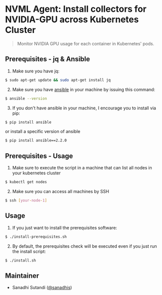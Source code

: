 # NVML Agent: Install collectors for NVIDIA-GPU across Kubernetes Cluster

> Monitor NVIDIA GPU usage for each container in Kubernetes' pods.

## Prerequisites - jq & Ansible

1. Make sure you have jq:
  ```bash
  $ sudo apt-get update && sudo apt-get install jq
  ```

2. Make sure you have [ansible](http://docs.ansible.com/ansible/latest/intro_installation.html) in your machine by issuing this command:
  ```bash
  $ ansible --version
  ```

3. If you don't have ansible in your machine, I encourage you to install via pip:
  ```bash
  $ pip install ansible
  ```
  or install a specific version of ansible
  ```bash
  $ pip install ansible==2.2.0
  ```

## Prerequisites - Usage

1. Make sure to execute the script in a machine that can list all nodes in your kubernetes cluster
  ```bash
  $ kubectl get nodes
  ```

2. Make sure you can access all machines by SSH
  ```bash
  $ ssh [your-node-1]
  ```

## Usage

1. If you just want to install the prerequisites software:
  ```bash
  $ ./install-prerequisites.sh
  ```

2. By default, the prerequisites check will be executed even if you just run the install script:
  ```bash
  $ ./install.sh
  ```

## Maintainer

- Sanadhi Sutandi ([@sanadhis](https://github.com/sanadhis))